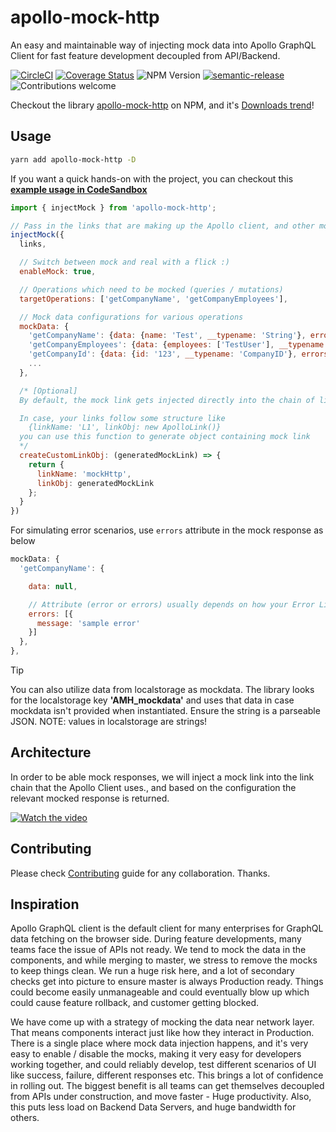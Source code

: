 # apollo-mock-http

An easy and maintainable way of injecting mock data into Apollo GraphQL Client for fast feature development decoupled from API/Backend.

[![CircleCI](https://circleci.com/gh/intuit/apollo-mock-http/tree/main.svg?style=shield)](https://circleci.com/gh/intuit/apollo-mock-http/tree/main)
[![Coverage Status](https://coveralls.io/repos/github/intuit/apollo-mock-http/badge.svg?branch=main)](https://coveralls.io/github/intuit/apollo-mock-http?branch=master)
![NPM Version](https://img.shields.io/npm/v/apollo-mock-http)
[![semantic-release](https://img.shields.io/badge/%20%20%F0%9F%93%A6%F0%9F%9A%80-semantic--release-e10079.svg)](https://github.com/semantic-release/semantic-release)
![Contributions welcome](https://img.shields.io/badge/contributions-welcome-orange)

<!-- [![All Contributors](https://img.shields.io/github/all-contributors/intuit/apollo-mock-http?color=ee8449&style=flat-square)](#contributors) -->

Checkout the library [apollo-mock-http](https://www.npmjs.com/package/apollo-mock-http) on NPM, and it's [Downloads trend](https://npm-stat.com/charts.html?package=apollo-mock-http)!
<!-- Random commit -->
## Usage

```bash
yarn add apollo-mock-http -D
```

If you want a quick hands-on with the project, you can checkout this **[example usage in CodeSandbox](https://codesandbox.io/s/apollo-mock-http-example-7nwheq)**

```javascript
import { injectMock } from 'apollo-mock-http';

// Pass in the links that are making up the Apollo client, and other mock data configurations
injectMock({
  links,

  // Switch between mock and real with a flick :)
  enableMock: true,

  // Operations which need to be mocked (queries / mutations)
  targetOperations: ['getCompanyName', 'getCompanyEmployees'],

  // Mock data configurations for various operations
  mockData: {
    'getCompanyName': {data: {name: 'Test', __typename: 'String'}, errors: null},
    'getCompanyEmployees': {data: {employees: ['TestUser'], __typename: 'Employee'}, errors: null},
    'getCompanyId': {data: {id: '123', __typename: 'CompanyID'}, errors: null},
    ...
  },

  /* [Optional]
  By default, the mock link gets injected directly into the chain of links which is provided.

  In case, your links follow some structure like
    {linkName: 'L1', linkObj: new ApolloLink()}
  you can use this function to generate object containing mock link
  */
  createCustomLinkObj: (generatedMockLink) => {
    return {
      linkName: 'mockHttp',
      linkObj: generatedMockLink
    };
  }
})

```

For simulating error scenarios, use `errors` attribute in the mock response as below

```javascript
mockData: {
  'getCompanyName': {

    data: null,

    // Attribute (error or errors) usually depends on how your Error Links consume response. But this is a standard response Apollo Client can handle.
    errors: [{
      message: 'sample error'
    }]
  },
},
```

> [!TIP]
> You can also utilize data from localstorage as mockdata. The library looks for the localstorage key **'AMH_mockdata'** and uses that data in case mockdata isn't provided when instantiated. Ensure the string is a parseable JSON. NOTE: values in localstorage are strings!

## Architecture

In order to be able mock responses, we will inject a mock link into the link chain that the Apollo Client uses., and based on the configuration the relevant mocked response is returned.

[![Watch the video](./docs/architecture.gif)](./docs/architecture.gif)

## Contributing

Please check [Contributing](./CONTRIBUTING.md) guide for any collaboration. Thanks.

## Inspiration

Apollo GraphQL client is the default client for many enterprises for GraphQL data fetching on the browser side. During feature developments, many teams face the issue of APIs not ready. We tend to mock the data in the components, and while merging to master, we stress to remove the mocks to keep things clean. We run a huge risk here, and a lot of secondary checks get into picture to ensure master is always Production ready. Things could become easily unmanageable and could eventually blow up which could cause feature rollback, and customer getting blocked.

We have come up with a strategy of mocking the data near network layer. That means components interact just like how they interact in Production. There is a single place where mock data injection happens, and it's very easy to enable / disable the mocks, making it very easy for developers working together, and could reliably develop, test different scenarios of UI like success, failure, different responses etc. This brings a lot of confidence in rolling out. The biggest benefit is all teams can get themselves decoupled from APIs under construction, and move faster - Huge productivity. Also, this puts less load on Backend Data Servers, and huge bandwidth for others.
